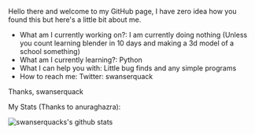 Hello there and welcome to my GitHub page, I have zero idea how you found this but here's a little bit about me.

- What am I currently working on?: I am currently doing nothing (Unless you count learning blender in 10 days and making a 3d model of a school something)
- What am I currently learning?: Python
- What I can help you with: Little bug finds and any simple programs
- How to reach me: 
Twitter: swanserquack

Thanks,
swanserquack

My Stats (Thanks to anuraghazra):

![swanserquacks's github stats](https://github-readme-stats.vercel.app/api?username=swanserquack)
